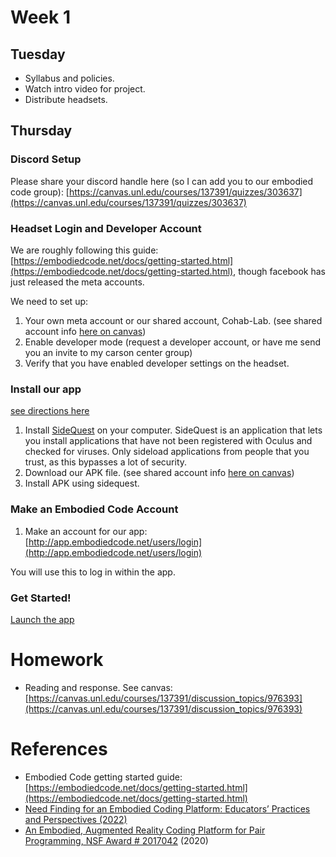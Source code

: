 # Week 1

## Tuesday
- Syllabus and policies. 
- Watch intro video for project. 
- Distribute headsets.

## Thursday
### Discord Setup
Please share your discord handle here (so I can add you to our embodied code group): [https://canvas.unl.edu/courses/137391/quizzes/303637](https://canvas.unl.edu/courses/137391/quizzes/303637)

### Headset Login and Developer Account

We are roughly following this guide: [https://embodiedcode.net/docs/getting-started.html](https://embodiedcode.net/docs/getting-started.html), though facebook has just released the meta accounts.

We need to set up: 
1. Your own meta account or our shared account, Cohab-Lab. (see shared account info [here on canvas](https://canvas.unl.edu/courses/137391/pages/meta-account-and-apk-file))
2. Enable developer mode (request a developer account, or have me send you an invite to my carson center group) 
3. Verify that you have enabled developer settings on the headset.

### Install our app
[see directions here](https://embodiedcode.net/docs/getting-started.html#install-our-app)

1. Install [SideQuest](https://sidequestvr.com/download) on your computer. SideQuest is an application that lets you install applications that have not been registered with Oculus and checked for viruses. Only sideload applications from people that you trust, as this bypasses a lot of security.
2. Download our APK file. (see shared account info [here on canvas](https://canvas.unl.edu/courses/137391/pages/meta-account-and-apk-file))
3. Install APK using sidequest. 

### Make an Embodied Code Account
1. Make an account for our app: [http://app.embodiedcode.net/users/login](http://app.embodiedcode.net/users/login)

You will use this to log in within the app.

### Get Started!

[Launch the app](https://embodiedcode.net/docs/getting-started.html#launch-the-app)

# Homework
- Reading and response. See canvas: [https://canvas.unl.edu/courses/137391/discussion_topics/976393](https://canvas.unl.edu/courses/137391/discussion_topics/976393)

# References
- Embodied Code getting started guide: [https://embodiedcode.net/docs/getting-started.html](https://embodiedcode.net/docs/getting-started.html)
- [Need Finding for an Embodied Coding Platform: Educators’ Practices and Perspectives (2022)](https://www.scitepress.org/PublicationsDetail.aspx?ID=OhB4jK63WSU%3d&t=1)
- [An Embodied, Augmented Reality Coding Platform for Pair Programming, NSF Award # 2017042](https://nsf.gov/awardsearch/showAward?AWD_ID=2017042) (2020)

